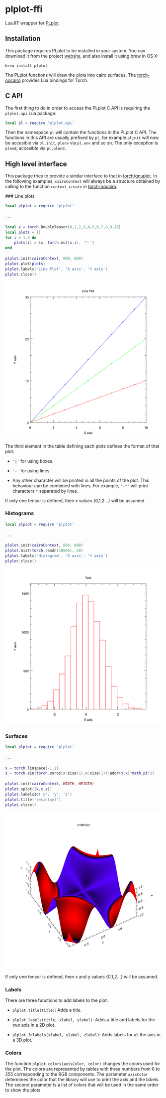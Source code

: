 plplot-ffi
==========

LuaJIT wrapper for [PLplot](http://plplot.sourceforge.net/)

## Installation

This package requires PLplot to be installed in your system. You can download it from the project [website](http://plplot.sourceforge.net/), and also install it using brew in OS X:

```
brew install plplot
```

The PLplot functions will draw the plots into cairo surfaces. The [torch-oocairo](https://github.com/akfidjeland/torch-oocairo) provides Lua bindings for Torch.


## C API

The first thing to do in order to access the PLplot C API is requiring the `plplot.api` Lua package:

```lua
local pl = require 'plplot.api'
```

Then the namespace `pl` will contain the functions in the PLplot C API. The functions in this API are usually prefixed by `pl`, for example `plinit` will now be accesible via `pl.init`, `plenv` via `pl.env` and so on. The only exception is `plend`, accesible via `pl.plend`.

## High level interface

This package tries to provide a similar interface to that in [torch/gnuplot](http://github.com/torch/gnuplot). In the following examples, `cairoContext` will always be a structure obtained by calling to the function `context_create` in [torch-oocairo](https://github.com/akfidjeland/torch-oocairo).

### Line plots

```lua
local plplot = require 'plplot'

...

local x = torch.DoubleTensor{0,1,2,3,4,5,6,7,8,9,10}
local plots = {}
for i = 1,3 do
    plots[i] = {x, torch.mul(x,i), '*-'}
end

plplot.init(cairoContext, 800, 800)
plplot.plot(plots)
plplot.labels('Line Plot', 'X axis', 'Y axis')
plplot.close()
```

![Line plots example](img/line.png)



The third element in the table defining each plots defines the format of that plot:

- `'|'` for using boxes.

- `'-'` for using lines.

- Any other character will be printed in all the points of the plot. This behaviour can be combined 
  with lines. For example, `'-*'` will print characters `*` separated by lines. 

If only one tensor is defined, then x values {0,1,2...} will be assumed.


### Histograms

```lua
local plplot = require 'plplot'

...

plplot.init(cairoContext, 800, 800)
plplot.hist(torch.randn(10000), 20)
plplot.labels('Histogram', 'X axis', 'Y axis')
plplot.close()
```

![Histogram example](img/hist.png)


### Surfaces

```lua
local plplot = require 'plplot'

...

x = torch.linspace(-1,1)
z = torch.sin(torch.zeros(x:size(1),x:size(1)):addr(x,x)*math.pi*2)

plplot.init(cairoContext, WIDTH, HEIGTH)
plplot.splot({x,x,z})
plplot.labels3d('x', 'y', 'z')
plplot.title('z=sin(xy)')
plplot.close()
```

![Surface example](img/surf.png)

If only one tensor is defined, then x and y values {0,1,2...} will be assumed.


### Labels

There are three functions to add labels to the plot:

* `plplot.title(title)`: Adds a title.

* `plplot.labels(title, xlabel, ylabel)`: Adds a title and labels for the two axis in a 2D plot.

* `plplot.3dlabels(xlabel, ylabel, zlabel)`: Adds labels for all the axis in a 3D plot.



### Colors

The function `plplot.colors(axisColor, color)` changes the colors used for the plot. The colors are represented
by tables with three numbers from 0 to 255 corresponding to the RGB components. The parameter `axisColor` determines
the color that the library will use to print the axis and the labels. The second parameter is a list of colors that
will be used in the same order to show the plots.

